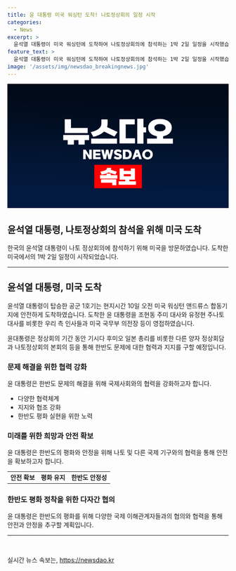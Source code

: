 ```yaml
---
title: 윤 대통령 미국 워싱턴 도착! 나토정상회의 일정 시작
categories:
  - News
excerpt: >
  윤석열 대통령이 미국 워싱턴에 도착하여 나토정상회의에 참석하는 1박 2일 일정을 시작했습니다. 공군 1호기로 도착한 윤 대통령은 주미 대사와 주나토 대사 등에 의해 영접을 받았으며, 나토정상회의와 일본 총리와의 양자 정상회담을 통해 한반도 문제에 대한 협력과 지지를 구할 예정입니다.
feature_text: >
  윤석열 대통령이 미국 워싱턴에 도착하여 나토정상회의에 참석하는 1박 2일 일정을 시작했습니다. 공군 1호기로 도착한 윤 대통령은 주미 대사와 주나토 대사 등에 의해 영접을 받았으며, 나토정상회의와 일본 총리와의 양자 정상회담을 통해 한반도 문제에 대한 협력과 지지를 구할 예정입니다.
image: '/assets/img/newsdao_breakingnews.jpg'
---
```


<p><img src="/assets/img/newsdao_breakingnews.jpg" alt="firstkoreanews 속보" /></p>

<h2>윤석열 대통령, 나토정상회의 참석을 위해 미국 도착</h2>

<p data-ke-size="size16">한국의 윤석열 대통령이 나토 정상회의에 참석하기 위해 미국을 방문하였습니다. 도착한 미국에서의 1박 2일 일정이 시작되었습니다.</p>

<hr>

<h2 data-ke-size="size26">윤석열 대통령, 미국 도착</h2>

<p data-ke-size="size16">윤석열 대통령이 탑승한 공군 1호기는 현지시간 10일 오전 미국 워싱턴 앤드류스 합동기지에 안전하게 도착하였습니다. 도착한 윤 대통령을 조현동 주미 대사와 유정현 주나토 대사를 비롯한 우리 측 인사들과 미국 국무부 의전장 등이 영접하였습니다.</p>

<p data-ke-size="size16">윤대통령은 정상회의 기간 동안 기시다 후미오 일본 총리를 비롯한 다른 양자 정상회담과 나토정상회의 본회의 등을 통해 한반도 문제에 대한 협력과 지지를 구할 예정입니다.</p>

<h3>문제 해결을 위한 협력 강화</h3>

<p data-ke-size="size16">윤 대통령은 한반도 문제의 해결을 위해 국제사회와의 협력을 강화하고자 합니다.</p>

<ul>
    <li>다양한 협력체계</li>
    <li>지지와 협조 강화</li>
    <li>한반도 평화 실현을 위한 노력</li>
</ul>

<h3>미래를 위한 희망과 안전 확보</h3>

<p data-ke-size="size16">윤 대통령은 한반도의 평화와 안정을 위해 나토 및 다른 국제 기구와의 협력을 통해 안전을 확보하고자 합니다.</p>

<table>
    <tr>
        <td style="text-align: center; height: 17px;"><b>안전 확보</b></td>
        <td style="text-align: center; height: 17px;"><b>평화 유지</b></td>
        <td style="text-align: center; height: 17px;"><b>한반도 안정성</b></td>
    </tr>
</table>

<h3>한반도 평화 정착을 위한 다자간 협의</h3>

<p data-ke-size="size16">윤 대통령은 한반도의 평화를 위해 다양한 국제 이해관계자들과의 협의와 협력을 통해 안전과 안정을 추구할 계획입니다.</p>

<hr>

<p data-ke-size="size16">&nbsp;</p>
실시간 뉴스 속보는, <a href="https://newsdao.kr" rel="dofollow">https://newsdao.kr</a>


